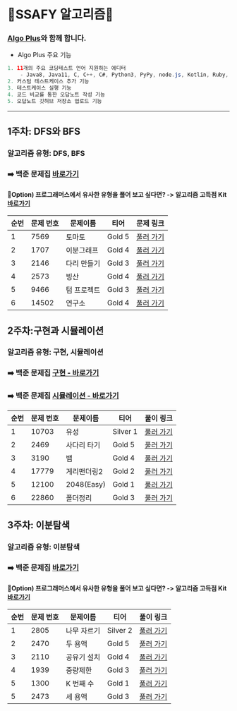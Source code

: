 # 🫥SSAFY 알고리즘🫥

 ### **[Algo Plus](https://chromewebstore.google.com/detail/algo-plus/egomkekembecbmlmmoflfdaobgkliiid?hl=ko)와 함께 합니다.**
 
 - Algo Plus 주요 기능
```java
1. 11개의 주요 코딩테스트 언어 지원하는 에디터
    - Java8, Java11, C, C++, C#, Python3, PyPy, node.js, Kotlin, Ruby, Swift, Go 지원
2. 커스텀 테스트케이스 추가 기능
3. 테스트케이스 실행 기능
4. 코드 비교를 통한 오답노트 작성 기능
5. 오답노트 깃허브 저장소 업로드 기능
```

-----

## 1주차: DFS와 BFS
### 알고리즘 유형: DFS, BFS
### ➡️ 백준 문제집 [바로가기](https://www.acmicpc.net/workbook/view/6853)
#### 💖Option) 프로그래머스에서 유사한 유형을 풀어 보고 싶다면? -> 알고리즘 고득점 Kit [바로가기](https://school.programmers.co.kr/learn/courses/30/parts/12421)

| 순번 | 문제 번호| 문제이름 | 티어 | 문제 링크|
| --- | --- | --- | --- | --- |
| 1 | 7569 |토마토 | Gold 5 | [풀러 가기](https://www.acmicpc.net/problem/7569)|
| 2 | 1707 | 이분그래프 | Gold 4 | [풀러 가기](https://www.acmicpc.net/problem/1707)|
| 3 | 2146 | 다리 만들기 | Gold 3 | [풀러 가기](https://www.acmicpc.net/problem/2146) |
| 4 | 2573 | 빙산 | Gold 4 | [풀러 가기](https://www.acmicpc.net/problem/2573) |
| 5 | 9466 | 텀 프로젝트 | Gold 3 | [풀러 가기](https://www.acmicpc.net/problem/9466) |
| 6 | 14502 | 연구소 | Gold 4 | [풀러 가기](https://www.acmicpc.net/problem/14502) |


## 2주차:구현과 시뮬레이션
### 알고리즘 유형: 구현, 시뮬레이션
### ➡️ 백준 문제집 [구현 - 바로가기](https://github.com/tony9402/baekjoon/tree/main/algorithms/implementation) <br>
### ➡️ 백준 문제집 [시뮬레이션 - 바로가기](https://www.acmicpc.net/workbook/view/6832)
| 순번 | 문제 번호| 문제이름 | 티어 | 풀이 링크 |
| --- | --- | --- | --- | --- |
| 1 | 10703 | 유성 | Silver 1 | [풀러 가기](https://www.acmicpc.net/problem/10703) |
| 2 | 2469 | 사다리 타기 | Gold 5 | [풀러 가기](https://www.acmicpc.net/problem/2469) |
| 3 | 3190 | 뱀 | Gold 4 | [풀러 가기](https://www.acmicpc.net/problem/3190) |
| 4 | 17779 | 게리맨더링2 | Gold 2 | [풀러 가기](https://www.acmicpc.net/problem/17779) |
| 5 | 12100 | 2048(Easy) | Gold 1 | [풀러 가기](https://www.acmicpc.net/problem/12100) |
| 6 | 22860 | 폴더정리 | Gold 3 | [풀러 가기](https://www.acmicpc.net/problem/22860) |


## 3주차: 이분탐색
### 알고리즘 유형: 이분탐색
### ➡️ 백준 문제집 [바로가기](https://github.com/tony9402/baekjoon/tree/main/algorithms/binary_search)
#### 💖Option) 프로그래머스에서 유사한 유형을 풀어 보고 싶다면? -> 알고리즘 고득점 Kit [바로가기](https://school.programmers.co.kr/learn/courses/30/parts/12486)
| 순번 | 문제 번호| 문제이름 | 티어 | 풀이 링크 |
| --- | --- | --- | --- | --- |
| 1 | 2805 | 나무 자르기 | Silver 2 | [풀러 가기](https://www.acmicpc.net/problem/2805) |
| 2 | 2470 | 두 용액 | Gold 5 | [풀러 가기](https://www.acmicpc.net/problem/2470) |
| 3 | 2110 | 공유기 설치 |  Gold 4 | [풀러 가기](https://www.acmicpc.net/problem/2110) |
| 4 | 1939 | 중량제한 | Gold 3 | [풀러 가기](https://www.acmicpc.net/problem/1939) |
| 5 | 1300 | K 번째 수 | Gold 1 | [풀러 가기](https://www.acmicpc.net/problem/1300) |
| 5 | 2473 | 세 용액 | Gold 3 | [풀러 가기](https://www.acmicpc.net/problem/2473) |


<!--
## 주차: DFS와 BFS
### 알고리즘 유형:
### ➡️ 백준 문제집 [바로가기]()
#### 💖Option) 프로그래머스에서 유사한 유형을 풀어 보고 싶다면? -> 알고리즘 고득점 Kit [바로가기]()
| 순번 | 문제 번호| 문제이름 | 티어 | 풀이 링크 |
| --- | --- | --- | --- | --- |
| 1 |  |  |  | [풀러 가기]() |
| 2 |  |  |  | [풀러 가기]() |
| 3 |  |  |  | [풀러 가기]() |
| 4 |  |  |  | [풀러 가기]() |
| 5 |  |  |  | [풀러 가기]() |
| 6 |  |  |  | [풀러 가기]() |
-->
